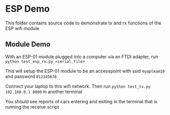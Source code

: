 # ESP Demo

This folder contains source code to demonstrate tx and rx functions of the ESP wifi module

## Module Demo

With an ESP-01 module plugged into a computer via an FTDI adapter, run
`python test_esp_rx.py <serial_file>`

This will setup the ESP-01 module to be an accesspoint with ssid `myapteam10` and password `012345678`

Connect your laptop to this wifi network. Then run 
`python test_tx.py 192.168.0.1 8080` in another terminal

You should see reports of cars entering and exiting in the terminal that is running the receive script